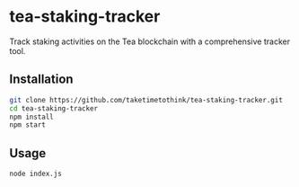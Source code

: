 # tea-staking-tracker

Track staking activities on the Tea blockchain with a comprehensive tracker tool.

## Installation

```bash
git clone https://github.com/taketimetothink/tea-staking-tracker.git
cd tea-staking-tracker
npm install
npm start
```

## Usage
```bash
node index.js
```
